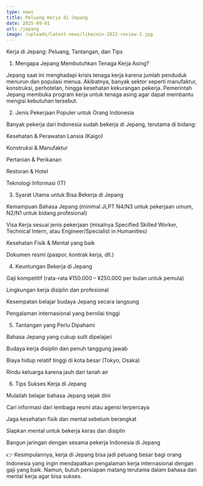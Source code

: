 ```yaml
---
type: news
title: Peluang Kerja di Jepang
date: 2025-09-01
url: /jepang
image: /uploads/latest-news/likecoin-2022-review-2.jpg
---
```


Kerja di Jepang: Peluang, Tantangan, dan Tips
1. Mengapa Jepang Membutuhkan Tenaga Kerja Asing?

Jepang saat ini menghadapi krisis tenaga kerja karena jumlah penduduk menurun dan populasi menua. Akibatnya, banyak sektor seperti manufaktur, konstruksi, perhotelan, hingga kesehatan kekurangan pekerja. Pemerintah Jepang membuka program kerja untuk tenaga asing agar dapat membantu mengisi kebutuhan tersebut.

2. Jenis Pekerjaan Populer untuk Orang Indonesia

Banyak pekerja dari Indonesia sudah bekerja di Jepang, terutama di bidang:

Kesehatan & Perawatan Lansia (Kaigo)

Konstruksi & Manufaktur

Pertanian & Perikanan

Restoran & Hotel

Teknologi Informasi (IT)

3. Syarat Utama untuk Bisa Bekerja di Jepang

Kemampuan Bahasa Jepang (minimal JLPT N4/N3 untuk pekerjaan umum, N2/N1 untuk bidang profesional)

Visa Kerja sesuai jenis pekerjaan (misalnya Specified Skilled Worker, Technical Intern, atau Engineer/Specialist in Humanities)

Kesehatan Fisik & Mental yang baik

Dokumen resmi (paspor, kontrak kerja, dll.)

4. Keuntungan Bekerja di Jepang

Gaji kompetitif (rata-rata ¥150.000 – ¥250.000 per bulan untuk pemula)

Lingkungan kerja disiplin dan profesional

Kesempatan belajar budaya Jepang secara langsung

Pengalaman internasional yang bernilai tinggi

5. Tantangan yang Perlu Dipahami

Bahasa Jepang yang cukup sulit dipelajari

Budaya kerja disiplin dan penuh tanggung jawab

Biaya hidup relatif tinggi di kota besar (Tokyo, Osaka)

Rindu keluarga karena jauh dari tanah air

6. Tips Sukses Kerja di Jepang

Mulailah belajar bahasa Jepang sejak dini

Cari informasi dari lembaga resmi atau agensi terpercaya

Jaga kesehatan fisik dan mental sebelum berangkat

Siapkan mental untuk bekerja keras dan disiplin

Bangun jaringan dengan sesama pekerja Indonesia di Jepang

👉 Kesimpulannya, kerja di Jepang bisa jadi peluang besar bagi orang Indonesia yang ingin mendapatkan pengalaman kerja internasional dengan gaji yang baik. Namun, butuh persiapan matang terutama dalam bahasa dan mental kerja agar bisa sukses.